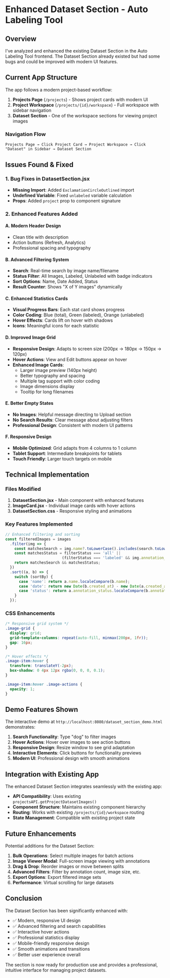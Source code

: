 # Enhanced Dataset Section - Auto Labeling Tool

## Overview

I've analyzed and enhanced the existing Dataset Section in the Auto Labeling Tool frontend. The Dataset Section already existed but had some bugs and could be improved with modern UI features.

## Current App Structure

The app follows a modern project-based workflow:

1. **Projects Page** (`/projects`) - Shows project cards with modern UI
2. **Project Workspace** (`/projects/{id}/workspace`) - Full workspace with sidebar navigation
3. **Dataset Section** - One of the workspace sections for viewing project images

### Navigation Flow
```
Projects Page → Click Project Card → Project Workspace → Click "Dataset" in Sidebar → Dataset Section
```

## Issues Found & Fixed

### 1. Bug Fixes in DatasetSection.jsx
- **Missing Import**: Added `ExclamationCircleOutlined` import
- **Undefined Variable**: Fixed `unlabeled` variable calculation
- **Props**: Added `project` prop to component signature

### 2. Enhanced Features Added

#### A. Modern Header Design
- Clean title with description
- Action buttons (Refresh, Analytics)
- Professional spacing and typography

#### B. Advanced Filtering System
- **Search**: Real-time search by image name/filename
- **Status Filter**: All Images, Labeled, Unlabeled with badge indicators
- **Sort Options**: Name, Date Added, Status
- **Result Counter**: Shows "X of Y images" dynamically

#### C. Enhanced Statistics Cards
- **Visual Progress Bars**: Each stat card shows progress
- **Color Coding**: Blue (total), Green (labeled), Orange (unlabeled)
- **Hover Effects**: Cards lift on hover with shadows
- **Icons**: Meaningful icons for each statistic

#### D. Improved Image Grid
- **Responsive Design**: Adapts to screen size (200px → 180px → 150px → 120px)
- **Hover Actions**: View and Edit buttons appear on hover
- **Enhanced Image Cards**: 
  - Larger image preview (140px height)
  - Better typography and spacing
  - Multiple tag support with color coding
  - Image dimensions display
  - Tooltip for long filenames

#### E. Better Empty States
- **No Images**: Helpful message directing to Upload section
- **No Search Results**: Clear message about adjusting filters
- **Professional Design**: Consistent with modern UI patterns

#### F. Responsive Design
- **Mobile Optimized**: Grid adapts from 4 columns to 1 column
- **Tablet Support**: Intermediate breakpoints for tablets
- **Touch Friendly**: Larger touch targets on mobile

## Technical Implementation

### Files Modified

1. **DatasetSection.jsx** - Main component with enhanced features
2. **ImageCard.jsx** - Individual image cards with hover actions
3. **DatasetSection.css** - Responsive styling and animations

### Key Features Implemented

```javascript
// Enhanced filtering and sorting
const filteredImages = images
  .filter(img => {
    const matchesSearch = img.name?.toLowerCase().includes(search.toLowerCase());
    const matchesStatus = filterStatus === 'all' || 
                         (filterStatus === 'labeled' && img.annotation_status === 'labeled');
    return matchesSearch && matchesStatus;
  })
  .sort((a, b) => {
    switch (sortBy) {
      case 'name': return a.name.localeCompare(b.name);
      case 'date': return new Date(b.created_at) - new Date(a.created_at);
      case 'status': return a.annotation_status.localeCompare(b.annotation_status);
    }
  });
```

### CSS Enhancements

```css
/* Responsive grid system */
.image-grid {
  display: grid;
  grid-template-columns: repeat(auto-fill, minmax(200px, 1fr));
  gap: 16px;
}

/* Hover effects */
.image-item:hover {
  transform: translateY(-2px);
  box-shadow: 0 4px 12px rgba(0, 0, 0, 0.1);
}

.image-item:hover .image-actions {
  opacity: 1;
}
```

## Demo Features Shown

The interactive demo at `http://localhost:8080/dataset_section_demo.html` demonstrates:

1. **Search Functionality**: Type "dog" to filter images
2. **Hover Actions**: Hover over images to see action buttons
3. **Responsive Design**: Resize window to see grid adaptation
4. **Interactive Elements**: Click buttons for functionality previews
5. **Modern UI**: Professional design with smooth animations

## Integration with Existing App

The enhanced Dataset Section integrates seamlessly with the existing app:

- **API Compatibility**: Uses existing `projectsAPI.getProjectDatasetImages()`
- **Component Structure**: Maintains existing component hierarchy
- **Routing**: Works with existing `/projects/{id}/workspace` routing
- **State Management**: Compatible with existing project state

## Future Enhancements

Potential additions for the Dataset Section:

1. **Bulk Operations**: Select multiple images for batch actions
2. **Image Viewer Modal**: Full-screen image viewing with annotations
3. **Drag & Drop**: Reorder images or move between splits
4. **Advanced Filters**: Filter by annotation count, image size, etc.
5. **Export Options**: Export filtered image sets
6. **Performance**: Virtual scrolling for large datasets

## Conclusion

The Dataset Section has been significantly enhanced with:
- ✅ Modern, responsive UI design
- ✅ Advanced filtering and search capabilities
- ✅ Interactive hover actions
- ✅ Professional statistics display
- ✅ Mobile-friendly responsive design
- ✅ Smooth animations and transitions
- ✅ Better user experience overall

The section is now ready for production use and provides a professional, intuitive interface for managing project datasets.